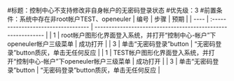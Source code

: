 #标题：控制中心不支持修改非自身帐户的无密码登录状态
#优先级：3
#前置条件：系统中存在非root帐户TEST、openeuler
| 编号 | 步骤                                | 预期                                                         |
| ---- | :---------------------------------- | ------------------------------------------------------------ |
| 1    | root帐户图形化界面登入系统，并打开“控制中心-帐户”下openeuler帐户三级菜单 | 成功打开 |
| 3    | 单击“无密码登录”button | “无密码登录”button质灰，单击无任何反应 |
| 1    | TEST帐户图形化界面登入系统，并打开“控制中心-帐户”下openeuler帐户三级菜单 | 成功打开 |
| 3    | 单击“无密码登录”button | “无密码登录”button质灰，单击无任何反应 |
